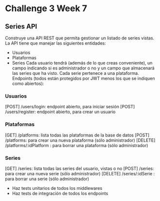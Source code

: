 # Challenge 3 Week 7

## Series API

Construye una API REST que permita gestionar un listado de series vistas. La API tiene que manejar las siguientes entidades:

- Usuarios
- Plataformas
- Series
  Cada usuario tendrá (además de lo que creas conveniente), un campo indicando si es administrador o no y un campo que almacenará las series que ha visto.
  Cada serie pertenece a una plataforma.
  Endpoints (todos están protegidos por JWT menos los que se indiquen como abiertos):

### Usuarios

[POST] /users/login: endpoint abierto, para iniciar sesión
[POST] /users/register: endpoint abierto, para crear un usuario

### Plataformas

[GET] /platforms: lista todas las plataformas de la base de datos
[POST] /platforms: para crear una nueva plataforma (sólo administrador)
[DELETE] /platforms/:idPlatform : para borrar una plataforma (sólo administrador)

### Series

[GET] /series: lista todas las series del usuario, vistas o no
[POST] /series: para crear una nueva serie (sólo administrador)
[DELETE] /series/:idSerie : para borrar una serie (sólo administrador)

- Haz tests unitarios de todos los middlewares
- Haz tests de integración de todos los endpoints
